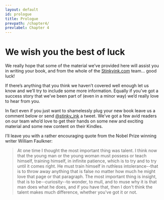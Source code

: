 ```yaml
---
layout: default
id: prologue
title: Prologue
prevpath: /chapter4/
prevlabel: Chapter 4
---
```


# We wish you the best of luck

We really hope that some of the material we’ve provided here will assist you
in writing your book, and from the whole of the
<a href="http://www.stinkyinkshop.co.uk" rel="external">Stinkyink.com</a> team... good luck!

If there’s anything that you think we haven’t covered well enough let us know
and we’ll try to include some more information. Equally if you’ve got a
success story that we’ve been part of (even in a minor way) we’d really love
to hear from you.

In fact even if you just want to shamelessly plug your new book leave us a
comment below or send <a href="https://twitter.com/#!/stinky_ink" rel="external">@stinky_ink</a> a
tweet. We’ve got a few avid readers on our team who’d love to get their hands
on some new and exciting material and some new content on their Kindles.

I’ll leave you with a rather encouraging quote from the Nobel Prize winning
writer William Faulkner:

> At one time I thought the most important thing was talent. I think now that
> the young man or the young woman must possess or teach himself, training
> himself, in infinite patience, which is to try and to try until it comes
> right. He must train himself in ruthless intolerance--that is to throw away
> anything that is false no matter how much he might love that page or that
> paragraph. The most important thing is insight, that is to be--curiosity--to
> wonder, to mull, and to muse why it is that man does what he does, and if you
> have that, then I don't think the talent makes much difference, whether you've
> got it or not.